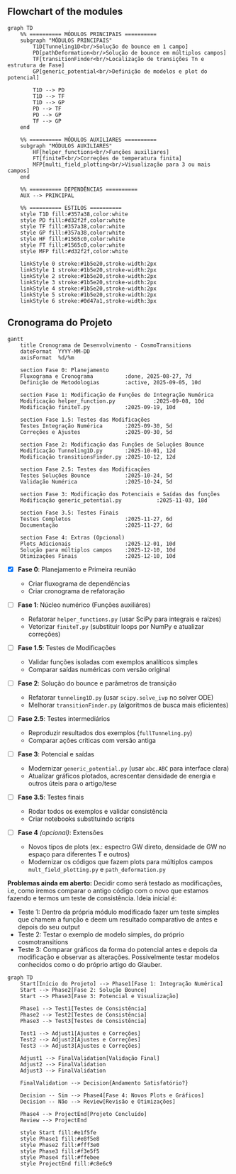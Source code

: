 
## Flowchart of the modules

```mermaid
graph TD
    %% ========== MÓDULOS PRINCIPAIS ==========
    subgraph "MÓDULOS PRINCIPAIS"
        T1D[Tunneling1D<br/>Solução de bounce em 1 campo]
        PD[pathDeformation<br/>Solução de bounce em múltiplos campos]
        TF[transitionFinder<br/>Localização de transições Tn e estrutura de Fase]
        GP[generic_potential<br/>Definição de modelos e plot do potencial]
        
        T1D --> PD
        T1D --> TF
        T1D --> GP
        PD --> TF
        PD --> GP
        TF --> GP
    end

    %% ========== MÓDULOS AUXILIARES ==========
    subgraph "MÓDULOS AUXILIARES"
        HF[helper_functions<br/>Funções auxiliares]
        FT[finiteT<br/>Correções de temperatura finita]
        MFP[multi_field_plotting<br/>Visualização para 3 ou mais campos]
    end

    %% ========== DEPENDÊNCIAS ==========
    AUX --> PRINCIPAL
    
    %% ========== ESTILOS ==========
    style T1D fill:#357a38,color:white
    style PD fill:#d32f2f,color:white
    style TF fill:#357a38,color:white
    style GP fill:#357a38,color:white
    style HF fill:#1565c0,color:white
    style FT fill:#1565c0,color:white
    style MFP fill:#d32f2f,color:white
    
    linkStyle 0 stroke:#1b5e20,stroke-width:2px
    linkStyle 1 stroke:#1b5e20,stroke-width:2px
    linkStyle 2 stroke:#1b5e20,stroke-width:2px
    linkStyle 3 stroke:#1b5e20,stroke-width:2px
    linkStyle 4 stroke:#1b5e20,stroke-width:2px
    linkStyle 5 stroke:#1b5e20,stroke-width:2px
    linkStyle 6 stroke:#0d47a1,stroke-width:3px
```

## Cronograma do Projeto

```mermaid
gantt
    title Cronograma de Desenvolvimento - CosmoTransitions
    dateFormat  YYYY-MM-DD
    axisFormat  %d/%m
    
    section Fase 0: Planejamento
    Fluxograma e Cronograma          :done, 2025-08-27, 7d
    Definição de Metodologias        :active, 2025-09-05, 10d
    
    section Fase 1: Modificação de Funções de Integração Numérica
    Modificação helper_function.py            :2025-09-08, 10d
    Modificação finiteT.py           :2025-09-19, 10d
    
    section Fase 1.5: Testes das Modificações
    Testes Integração Numérica       :2025-09-30, 5d
    Correções e Ajustes              :2025-09-30, 5d
    
    section Fase 2: Modificação das Funções de Soluções Bounce
    Modificação Tunneling1D.py       :2025-10-01, 12d
    Modificação transitionsFinder.py :2025-10-12, 12d
    
    section Fase 2.5: Testes das Modificações
    Testes Soluções Bounce           :2025-10-24, 5d
    Validação Numérica               :2025-10-24, 5d
    
    section Fase 3: Modificação dos Potenciais e Saídas das funções
    Modificação generic_potential.py           :2025-11-03, 18d
    
    section Fase 3.5: Testes Finais
    Testes Completos                 :2025-11-27, 6d
    Documentação                     :2025-11-27, 6d
    
    section Fase 4: Extras (Opcional)
    Plots Adicionais                 :2025-12-01, 10d
    Solução para múltiplos campos    :2025-12-10, 10d
    Otimizações Finais               :2025-12-10, 10d
```

- [x] **Fase 0**: Planejamento e Primeira reunião 
  - Criar fluxograma de dependências  
  - Criar cronograma de refatoração  

- [ ] **Fase 1**: Núcleo numérico (Funções auxiliáres) 
  - Refatorar `helper_functions.py` (usar SciPy para integrais e raízes)  
  - Vetorizar `finiteT.py` (substituir loops por NumPy e atualizar correções)  

- [ ] **Fase 1.5**: Testes de Modificações  
  - Validar funções isoladas com exemplos analíticos simples  
  - Comparar saídas numéricas com versão original  

- [ ] **Fase 2**: Solução do bounce e parâmetros de transição  
  - Refatorar `tunneling1D.py` (usar `scipy.solve_ivp` no solver ODE)  
  - Melhorar `transitionFinder.py` (algoritmos de busca mais eficientes)  

- [ ] **Fase 2.5**: Testes intermediários  
  - Reproduzir resultados dos exemplos (`fullTunneling.py`)  
  - Comparar ações críticas com versão antiga  

- [ ] **Fase 3**: Potencial e saídas  
  - Modernizar `generic_potential.py` (usar `abc.ABC` para interface clara)  
  - Atualizar gráficos plotados, acrescentar densidade de energia e outros úteis para o artigo/tese 

- [ ] **Fase 3.5**: Testes finais  
  - Rodar todos os exemplos e validar consistência  
  - Criar notebooks substituindo scripts  

- [ ] **Fase 4** *(opcional)*: Extensões
  - Novos tipos de plots (ex.: espectro GW direto, densidade de GW no espaço para diferentes T e outros)  
  - Modernizar os códigos que fazem plots para múltiplos campos `mult_field_plotting.py` e `path_deformation.py`

**Problemas ainda em aberto:** Decidir como será testado as modificações, i.e, como iremos comparar o antigo código com o novo que estamos fazendo e termos um teste de consistência. Ideia inicial é:
  - Teste 1: Dentro da própria módulo modificado fazer um teste simples que chamem a função e deem um resultado comparativo de antes e depois do seu output
  - Teste 2: Testar o exemplo de modelo simples, do próprio cosmotransitions
  - Teste 3: Comparar gráficos da forma do potencial antes e depois da modificação e observar as alterações. Possivelmente testar modelos conhecidos como o do próprio artigo do Glauber.

```mermaid
graph TD
    Start[Início do Projeto] --> Phase1[Fase 1: Integração Numérica]
    Start --> Phase2[Fase 2: Solução Bounce]
    Start --> Phase3[Fase 3: Potencial e Visualização]
    
    Phase1 --> Test1[Testes de Consistência]
    Phase2 --> Test2[Testes de Consistência]
    Phase3 --> Test3[Testes de Consistência]
    
    Test1 --> Adjust1[Ajustes e Correções]
    Test2 --> Adjust2[Ajustes e Correções]
    Test3 --> Adjust3[Ajustes e Correções]
    
    Adjust1 --> FinalValidation[Validação Final]
    Adjust2 --> FinalValidation
    Adjust3 --> FinalValidation
    
    FinalValidation --> Decision{Andamento Satisfatório?}
    
    Decision -- Sim --> Phase4[Fase 4: Novos Plots e Gráficos]
    Decision -- Não --> Review[Revisão e Otimizações]
    
    Phase4 --> ProjectEnd[Projeto Concluído]
    Review --> ProjectEnd

    style Start fill:#e1f5fe
    style Phase1 fill:#e8f5e8
    style Phase2 fill:#fff3e0
    style Phase3 fill:#f3e5f5
    style Phase4 fill:#ffebee
    style ProjectEnd fill:#c8e6c9
```


